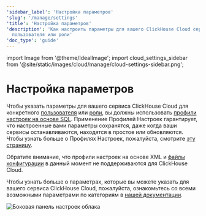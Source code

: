 ```yaml
---
'sidebar_label': 'Настройка параметров'
'slug': '/manage/settings'
'title': 'Настройка параметров'
'description': 'Как настроить параметры для вашего ClickHouse Cloud сервиса для конкретного
  пользователя или роли'
'doc_type': 'guide'
---
```


import Image from '@theme/IdealImage';
import cloud_settings_sidebar from '@site/static/images/cloud/manage/cloud-settings-sidebar.png';


# Настройка параметров

Чтобы указать параметры для вашего сервиса ClickHouse Cloud для конкретного [пользователя](/operations/access-rights#user-account-management) или [роли](/operations/access-rights#role-management), вы должны использовать [профили настроек на основе SQL](/operations/access-rights#settings-profiles-management). Применение Профилей Настроек гарантирует, что настроенные вами параметры сохранятся, даже когда ваши сервисы останавливаются, находятся в простое или обновляются. Чтобы узнать больше о Профилях Настроек, пожалуйста, смотрите [эту страницу](/operations/settings/settings-profiles.md).

Обратите внимание, что профили настроек на основе XML и [файлы конфигурации](/operations/configuration-files.md) в данный момент не поддерживаются для ClickHouse Cloud.

Чтобы узнать больше о параметрах, которые вы можете указать для вашего сервиса ClickHouse Cloud, пожалуйста, ознакомьтесь со всеми возможными параметрами по категориям в [нашей документации](/operations/settings).

<Image img={cloud_settings_sidebar} size="sm" alt="Боковая панель настроек облака" border/>
